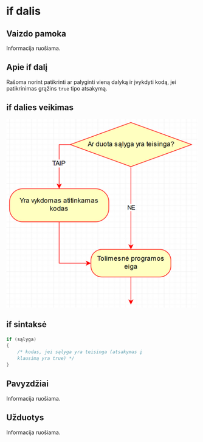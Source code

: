 # if dalis

## Vaizdo pamoka

Informacija ruošiama.

## Apie if dalį

Rašoma norint patikrinti ar palyginti vieną dalyką ir įvykdyti kodą, jei patikrinimas grąžins `true` tipo atsakymą.

## if dalies veikimas

![if dalies veikimas](./veikimas.png)

## if sintaksė

```cpp
if (sąlyga)
{
    /* kodas, jei sąlyga yra teisinga (atsakymas į
    klausimą yra true) */
}
```

## Pavyzdžiai

Informacija ruošiama.

## Užduotys

Informacija ruošiama.
